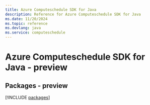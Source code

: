 ```yaml
---
title: Azure Computeschedule SDK for Java
description: Reference for Azure Computeschedule SDK for Java
ms.date: 11/20/2024
ms.topic: reference
ms.devlang: java
ms.service: computeschedule
---
```

# Azure Computeschedule SDK for Java - preview
## Packages - preview
[!INCLUDE [packages](computeschedule-index.md)]